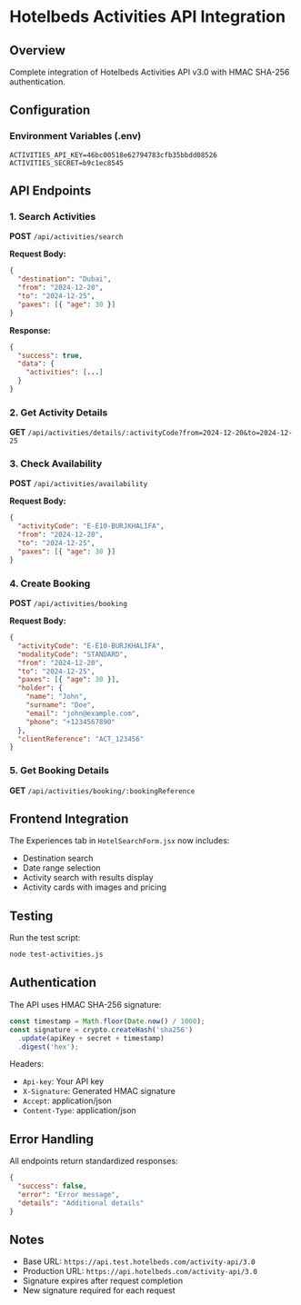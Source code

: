 # Hotelbeds Activities API Integration

## Overview
Complete integration of Hotelbeds Activities API v3.0 with HMAC SHA-256 authentication.

## Configuration

### Environment Variables (.env)
```env
ACTIVITIES_API_KEY=46bc00518e62794783cfb35bbdd08526
ACTIVITIES_SECRET=b9c1ec8545
```

## API Endpoints

### 1. Search Activities
**POST** `/api/activities/search`

**Request Body:**
```json
{
  "destination": "Dubai",
  "from": "2024-12-20",
  "to": "2024-12-25",
  "paxes": [{ "age": 30 }]
}
```

**Response:**
```json
{
  "success": true,
  "data": {
    "activities": [...]
  }
}
```

### 2. Get Activity Details
**GET** `/api/activities/details/:activityCode?from=2024-12-20&to=2024-12-25`

### 3. Check Availability
**POST** `/api/activities/availability`

**Request Body:**
```json
{
  "activityCode": "E-E10-BURJKHALIFA",
  "from": "2024-12-20",
  "to": "2024-12-25",
  "paxes": [{ "age": 30 }]
}
```

### 4. Create Booking
**POST** `/api/activities/booking`

**Request Body:**
```json
{
  "activityCode": "E-E10-BURJKHALIFA",
  "modalityCode": "STANDARD",
  "from": "2024-12-20",
  "to": "2024-12-25",
  "paxes": [{ "age": 30 }],
  "holder": {
    "name": "John",
    "surname": "Doe",
    "email": "john@example.com",
    "phone": "+1234567890"
  },
  "clientReference": "ACT_123456"
}
```

### 5. Get Booking Details
**GET** `/api/activities/booking/:bookingReference`

## Frontend Integration

The Experiences tab in `HotelSearchForm.jsx` now includes:
- Destination search
- Date range selection
- Activity search with results display
- Activity cards with images and pricing

## Testing

Run the test script:
```bash
node test-activities.js
```

## Authentication

The API uses HMAC SHA-256 signature:
```javascript
const timestamp = Math.floor(Date.now() / 1000);
const signature = crypto.createHash('sha256')
  .update(apiKey + secret + timestamp)
  .digest('hex');
```

Headers:
- `Api-key`: Your API key
- `X-Signature`: Generated HMAC signature
- `Accept`: application/json
- `Content-Type`: application/json

## Error Handling

All endpoints return standardized responses:
```json
{
  "success": false,
  "error": "Error message",
  "details": "Additional details"
}
```

## Notes

- Base URL: `https://api.test.hotelbeds.com/activity-api/3.0`
- Production URL: `https://api.hotelbeds.com/activity-api/3.0`
- Signature expires after request completion
- New signature required for each request
